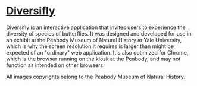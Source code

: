 # [Diversifly](http://justinbachorik.com/diversifly)

Diversifly is an interactive application that invites users to experience the diversity of species of butterflies. It was designed and developed for use in an exhibit at the Peabody Museum of Natural History at Yale University, which is why the screen resolution it requires is larger than might be expected of an "ordinary" web application. It's also optimized for Chrome, which is the browser running on the kiosk at the Peabody, and may not function as intended on other browsers.

All images copyrights belong to the Peabody Museum of Natural History.